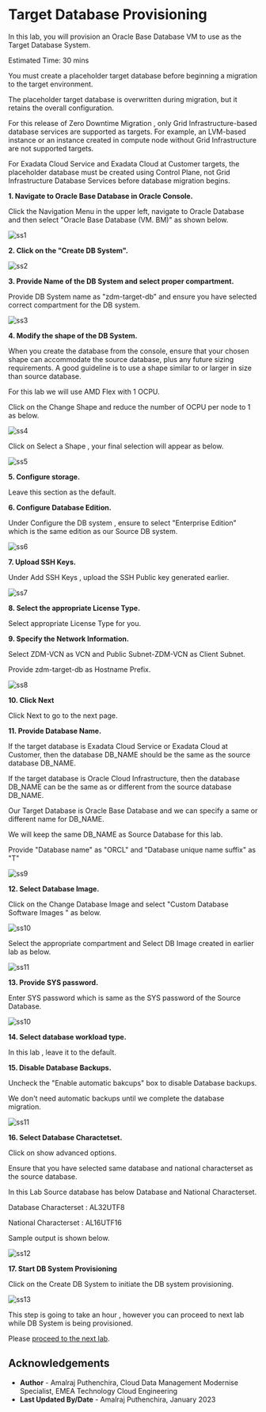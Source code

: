 # Target Database Provisioning

In this lab, you will provision an Oracle Base Database VM to use as the Target Database System.


Estimated Time: 30 mins

You must create a placeholder target database before beginning a migration to the target environment. 

The placeholder target database is overwritten during migration, but it retains the overall configuration.

For this release of Zero Downtime Migration , only Grid Infrastructure-based database services are supported as targets. For example, an LVM-based instance or an instance created in compute node without Grid Infrastructure are not supported targets.

For Exadata Cloud Service and Exadata Cloud at Customer targets, the placeholder database must be created using Control Plane, not Grid Infrastructure Database Services before database migration begins.


**1. Navigate to Oracle Base Database in Oracle Console.**

   Click the Navigation Menu in the upper left, navigate to Oracle Database and then select "Oracle Base Database (VM. BM)" as shown below.

   ![ss1](./images/nav.png)

**2. Click on the "Create DB System".**
    
   ![ss2](./images/createdb.png)

**3. Provide Name of the DB System and select proper compartment.**

   Provide DB System name as "zdm-target-db" and ensure you have selected correct compartment for the DB system.
    
   ![ss3](./images/systemname.png)

**4.  Modify the shape of the DB System.**

   When you create the database from the console, ensure that your chosen shape can accommodate the source database, plus any future sizing requirements. A good guideline is to use a shape similar to or larger in size than source database.

   For this lab we will use AMD Flex with 1 OCPU.

   Click on the Change Shape and reduce the number of OCPU per node to 1 as below.

   ![ss4](./images/ocpu.png)

   Click on Select a Shape , your final selection will appear as below.

   ![ss5](./images/shape.png)

**5. Configure storage.**

   Leave this section as the default.

**6. Configure Database Edition.**

   Under Configure the DB system , ensure to select "Enterprise Edition" which is the same edition as our Source DB system.

   ![ss6](./images/edition.png)

   
**7. Upload SSH Keys.**
   
   Under Add SSH Keys , upload the SSH Public key generated earlier.

   ![ss7](./images/ssh.png)

**8. Select the appropriate License Type.**

   Select appropriate License Type for you.

**9. Specify the Network Information.**

   Select ZDM-VCN as VCN and Public Subnet-ZDM-VCN as Client Subnet.

   Provide zdm-target-db as Hostname Prefix.

   ![ss8](./images/network.png)

**10. Click Next**

   Click Next to go to the next page.

**11. Provide Database Name.**

   If the target database is Exadata Cloud Service or Exadata Cloud at Customer, then the database DB_NAME should be the same as the source database DB_NAME.

   If the target database is Oracle Cloud Infrastructure, then the database DB_NAME can be the same as or different from the source database DB_NAME.

   Our Target Database is Oracle Base Database and we can specify a same or different name for DB_NAME. 

   We will keep the same DB_NAME as Source Database for this lab.

   Provide "Database name" as "ORCL" and "Database unique name suffix" as "T"

   ![ss9](./images/dbname.png)

**12. Select Database Image.**

   Click on the Change Database Image and select "Custom Database Software Images " as below.

   ![ss10](./images/custom.png)

   Select the appropriate compartment and Select DB Image created in earlier lab as below.

   ![ss11](./images/dbimage.png)

**13. Provide SYS password.**

   Enter SYS password which is same as the SYS password of the Source Database.

   ![ss10](./images/sys.png)

**14. Select database workload type.**

   In this lab , leave it to the default.

**15. Disable Database Backups.**

   Uncheck the "Enable automatic bakcups" box to disable Database backups.

   We don't need automatic backups until we complete the database migration.

   ![ss11](./images/backup.png)

**16. Select Database Charactetset.**

   Click on show advanced options.

   Ensure that you have selected same database and national characterset as the source database.

   In this Lab Source database has below Database and National Characterset.

   Database Characterset : AL32UTF8

   National Characterset : AL16UTF16

   Sample output is shown below.

   ![ss12](./images/charset.png)

**17. Start DB System Provisioning**

   Click on the Create DB System to initiate the DB system provisioning.

   ![ss13](./images/prov-final.png)

   This step is going to take an hour , however you can proceed to next lab while DB System is being provisioned.

 
Please [proceed to the next lab](#next).

## Acknowledgements
* **Author** - Amalraj Puthenchira, Cloud Data Management Modernise Specialist, EMEA Technology Cloud Engineering
* **Last Updated By/Date** - Amalraj Puthenchira, January 2023


